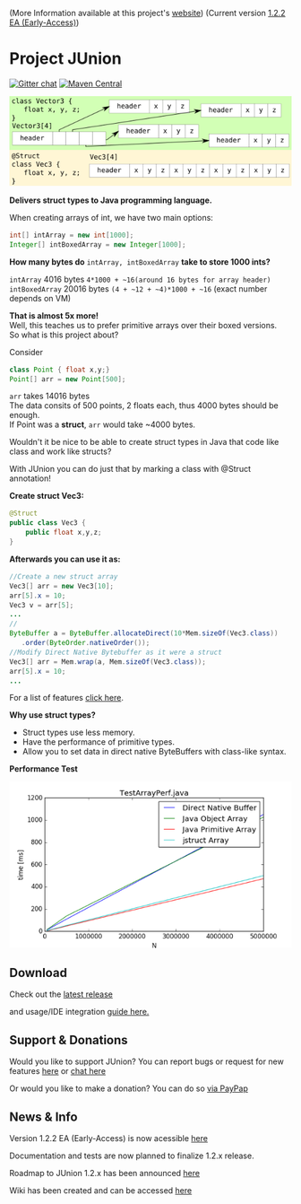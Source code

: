 (More Information available at this project's [website](https://tehleo.github.io/junion/))
(Current version [1.2.2 EA (Early-Access)](https://github.com/TehLeo/junion/releases))
# Project JUnion
[![Gitter chat](https://badges.gitter.im/gitterHQ/gitter.png)](https://gitter.im/JUnionChat/Lobby)
[![Maven Central](https://maven-badges.herokuapp.com/maven-central/com.github.tehleo/junion/badge.svg)](https://maven-badges.herokuapp.com/maven-central/com.github.tehleo/junion)

![Class Struct Diagram](docs/drawing.png)

**Delivers struct types to Java programming language.** 

When creating arrays of int, we have two main options:
```java
int[] intArray = new int[1000];  
Integer[] intBoxedArray = new Integer[1000];
```
**How many bytes do** ```intArray, intBoxedArray``` **take to store 1000 ints?**

```intArray``` 4016 bytes ```4*1000 + ~16(around 16 bytes for array header)``` <br>
```intBoxedArray``` 20016 bytes ```(4 + ~12 + ~4)*1000 + ~16``` (exact number depends on VM)

**That is almost 5x more!** <br>
Well, this teaches us to prefer primitive arrays over their boxed versions. <br>
So what is this project about?

Consider
```java
class Point { float x,y;}
Point[] arr = new Point[500];
```
```arr``` takes 14016 bytes <br>
The data consits of 500 points, 2 floats each, thus 4000 bytes should be enough.<br>
If Point was a **struct**, ```arr``` would take ~4000 bytes.

Wouldn't it be nice to be able to create struct types in Java that code like class and work like structs?

With JUnion you can do just that by marking a class with @Struct annotation!

**Create struct Vec3:**

```java
@Struct
public class Vec3 {
    public float x,y,z;
}
```

**Afterwards you can use it as:**

```java
//Create a new struct array
Vec3[] arr = new Vec3[10];
arr[5].x = 10;
Vec3 v = arr[5];
...
//
ByteBuffer a = ByteBuffer.allocateDirect(10*Mem.sizeOf(Vec3.class))
   .order(ByteOrder.nativeOrder());
//Modify Direct Native Bytebuffer as it were a struct
Vec3[] arr = Mem.wrap(a, Mem.sizeOf(Vec3.class));
arr[5].x = 10;
...
```

For a list of features [click here](https://tehleo.github.io/junion/features.html).

**Why use struct types?**

* Struct types use less memory.
* Have the performance of primitive types.
* Allow you to set data in direct native ByteBuffers with class-like syntax.

**Performance Test**

![alt text](docs/testarrayperf75.png)

## Download

Check out the [latest release](https://github.com/TehLeo/junion/releases)

and usage/IDE integration [guide here.](https://tehleo.github.io/junion/install.html)

## Support & Donations

Would you like to support JUnion? You can report bugs or request for new features [here](https://github.com/TehLeo/junion/issues) or [chat here](https://gitter.im/JUnionChat/Lobby)

Or would you like to make a donation?
You can do so [via PayPap](https://www.paypal.me/JurajPapp)

## News & Info

Version 1.2.2 EA (Early-Access) is now acessible [here](https://github.com/TehLeo/junion/releases)

Documentation and tests are now planned to finalize 1.2.x release.

Roadmap to JUnion 1.2.x has been announced [here](https://github.com/TehLeo/junion/issues/3) 

Wiki has been created and can be accessed [here](https://tehleo.github.io/junion/wiki/index.html)

